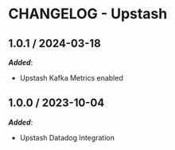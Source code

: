 # CHANGELOG - Upstash

## 1.0.1 / 2024-03-18

***Added***:

* Upstash Kafka Metrics enabled

## 1.0.0 / 2023-10-04

***Added***:

* Upstash Datadog Integration
